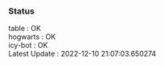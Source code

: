 ### Status


table : OK  
hogwarts : OK  
icy-bot : OK  
Latest Update : 2022-12-10 21:07:03.650274
